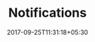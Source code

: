 ---
title: "Notifications"
date: 2017-09-25T11:31:18+05:30
layout: notifications
property: "Panjim Inn"
url: /notifications/panjim-inn/
slug: "panjim-inn/"

qcstatus:
 publishededit: true



---
